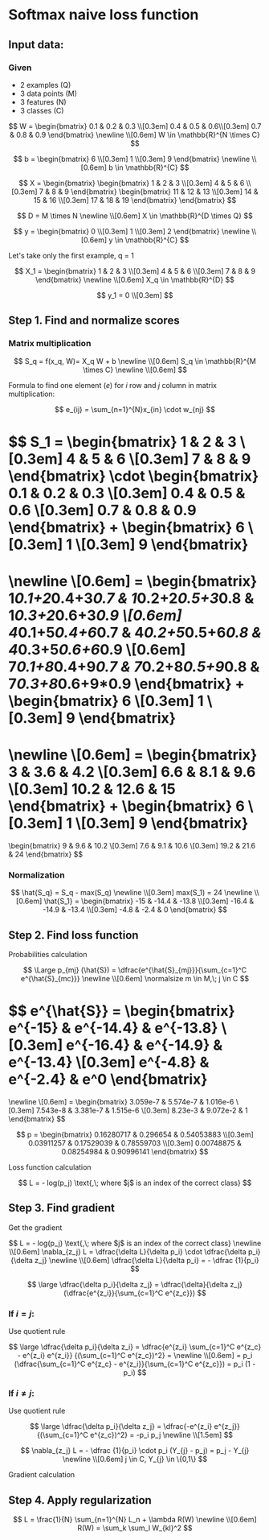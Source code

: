# Softmax naive loss function

## Input data:

### Given
* 2 examples (Q)
* 3 data points (M)
* 3 features (N)
* 3 classes (C)


$$
W = 
\begin{bmatrix}
0.1 & 0.2 & 0.3 \\[0.3em]
0.4 & 0.5 & 0.6\\[0.3em]
0.7 & 0.8 & 0.9
\end{bmatrix}
\newline \\[0.6em]
W \in \mathbb{R}^{N \times C}
$$

$$
b = 
\begin{bmatrix}
6 \\[0.3em]
1 \\[0.3em]
9
\end{bmatrix}
\newline \\[0.6em]
b \in \mathbb{R}^{C}
$$


$$
X = 
\begin{bmatrix}
  \begin{bmatrix}
  1 & 2 & 3 \\[0.3em]
  4 & 5 & 6 \\[0.3em]
  7 & 8 & 9
  \end{bmatrix}
  \begin{bmatrix}
  11 & 12 & 13 \\[0.3em]
  14 & 15 & 16 \\[0.3em]
  17 & 18 & 19
  \end{bmatrix}
\end{bmatrix}
$$


$$
D = M \times N
\newline \\[0.6em]
X \in \mathbb{R}^{D \times Q}
$$

$$
y = 
\begin{bmatrix}
0 \\[0.3em]
1 \\[0.3em]
2
\end{bmatrix}
\newline \\[0.6em]
y \in \mathbb{R}^{C}
$$

Let's take only the first example, q = 1

$$
X_1 = 
\begin{bmatrix}
1 & 2 & 3 \\[0.3em]
4 & 5 & 6 \\[0.3em]
7 & 8 & 9
\end{bmatrix}
\newline \\[0.6em]
X_q \in \mathbb{R}^{D}
$$


$$
y_1 = 0 \\[0.3em]
$$

## Step 1. Find and normalize scores

### Matrix multiplication

$$
S_q = f(x_q, W)= X_q W + b
\newline \\[0.6em]
S_q \in \mathbb{R}^{M \times C}
\newline \\[0.6em]
$$


Formula to find one element ($e$) for *i* row and *j* column in matrix multiplication:

$$ e_{ij} = \sum_{n=1}^{N}x_{in} \cdot w_{nj} $$

$$
S_1 = 
\begin{bmatrix}
1 & 2 & 3 \\[0.3em]
4 & 5 & 6 \\[0.3em]
7 & 8 & 9
\end{bmatrix}
\cdot
\begin{bmatrix}
0.1 & 0.2 & 0.3 \\[0.3em]
0.4 & 0.5 & 0.6 \\[0.3em]
0.7 & 0.8 & 0.9
\end{bmatrix}
+
\begin{bmatrix}
6 \\[0.3em]
1 \\[0.3em]
9
\end{bmatrix}
= 
\newline \\[0.6em]
= \begin{bmatrix}
1*0.1+2*0.4+3*0.7 & 1*0.2+2*0.5+3*0.8 & 1*0.3+2*0.6+3*0.9 \\[0.6em]
4*0.1+5*0.4+6*0.7 & 4*0.2+5*0.5+6*0.8 & 4*0.3+5*0.6+6*0.9 \\[0.6em]
7*0.1+8*0.4+9*0.7 & 7*0.2+8*0.5+9*0.8 & 7*0.3+8*0.6+9*0.9
\end{bmatrix}
+
\begin{bmatrix}
6 \\[0.3em]
1 \\[0.3em]
9
\end{bmatrix}
=
\newline \\[0.6em]
= \begin{bmatrix}
3 & 3.6 & 4.2 \\[0.3em]
6.6 & 8.1 & 9.6 \\[0.3em]
10.2 & 12.6 & 15
\end{bmatrix}
+
\begin{bmatrix}
6 \\[0.3em]
1 \\[0.3em]
9
\end{bmatrix}
=
\begin{bmatrix}
9 & 9.6 & 10.2 \\[0.3em]
7.6 & 9.1 & 10.6 \\[0.3em]
19.2 & 21.6 & 24
\end{bmatrix}
$$

### Normalization

$$
\hat{S_q} = S_q - max(S_q)
\newline \\[0.3em]
max(S_1) = 24
\newline \\[0.6em]
\hat{S_1} = 
\begin{bmatrix}
-15  & -14.4 & -13.8 \\[0.3em]
-16.4 & -14.9 & -13.4 \\[0.3em]
-4.8 & -2.4 & 0
\end{bmatrix}
$$

## Step 2. Find loss function
Probabilities calculation

$$
\Large
p_{mj} (\hat{S}) = \dfrac{e^{\hat{S}_{mj}}}{\sum_{c=1}^C e^{\hat{S}_{mc}}} 
\newline \\[0.6em]
\normalsize
m \in M,\; j \in C
$$

$$
e^{\hat{S}} = 
\begin{bmatrix}
e^{-15}  & e^{-14.4} & e^{-13.8} \\[0.3em]
e^{-16.4} & e^{-14.9} & e^{-13.4} \\[0.3em]
e^{-4.8} & e^{-2.4} & e^0
\end{bmatrix}
=
\newline \\[0.6em]
= \begin{bmatrix}
3.059e-7 & 5.574e-7 & 1.016e-6 \\[0.3em]
7.543e-8 & 3.381e-7 & 1.515e-6 \\[0.3em]
8.23e-3 & 9.072e-2 & 1
\end{bmatrix}
$$

$$
p = 
\begin{bmatrix}
0.16280717 & 0.296654   & 0.54053883 \\[0.3em]
0.03911257 & 0.17529039 & 0.78559703  \\[0.3em]
0.00748875 & 0.08254984 & 0.90996141
\end{bmatrix}
$$

Loss function calculation

$$
L = - log(p_j) \text{,\; where $j$ is an index of the correct class}
$$

## Step 3. Find gradient
Get the gradient

$$
L = - log(p_j) \text{,\; where $j$ is an index of the correct class}
\newline \\[0.6em]
\nabla_{z_j} L = \dfrac{\delta L}{\delta p_i} \cdot \dfrac{\delta p_i}{\delta z_j}
\newline \\[0.6em]
\dfrac{\delta L}{\delta p_i} = - \dfrac {1}{p_i}
$$

$$
\large
\dfrac{\delta p_i}{\delta z_j} =
\dfrac{\delta}{\delta z_j} (\dfrac{e^{z_i}}{\sum_{c=1}^C e^{z_c}})
$$

### If $i=j$:

Use quotient rule

$$
\large
\dfrac{\delta p_i}{\delta z_i} = 
\dfrac{e^{z_i} \sum_{c=1}^C e^{z_c} - e^{z_i} e^{z_i}}
{(\sum_{c=1}^C e^{z_c})^2} = 
\newline \\[0.6em]
= p_i (\dfrac{\sum_{c=1}^C e^{z_c} - e^{z_i}}{\sum_{c=1}^C e^{z_c}}) = p_i (1 - p_i)
$$

### If $i \neq j$:

Use quotient rule

$$
\large
\dfrac{\delta p_i}{\delta z_j} = 
\dfrac{-e^{z_i} e^{z_j}}{(\sum_{c=1}^C e^{z_c})^2} = 
-p_i p_j
\newline \\[1.5em]
$$

$$
\nabla_{z_j} L = - \dfrac {1}{p_i} \cdot p_i (Y_{j} - p_j) = p_j - Y_{j}
\newline \\[0.6em]
j \in C, Y_{j} \in \{0,1\}
$$

Gradient calculation


## Step 4. Apply regularization

$$
L = \frac{1}{N} \sum_{n=1}^{N} L_n + \lambda R(W)
\newline \\[0.6em]
R(W) = \sum_k \sum_l W_{kl}^2
$$
